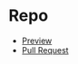 # Repo
- [Preview](https://totowa95.github.io/Repo/)
- [Pull Request](https://github.com/Totowa95/Repo/pull/1/files)
